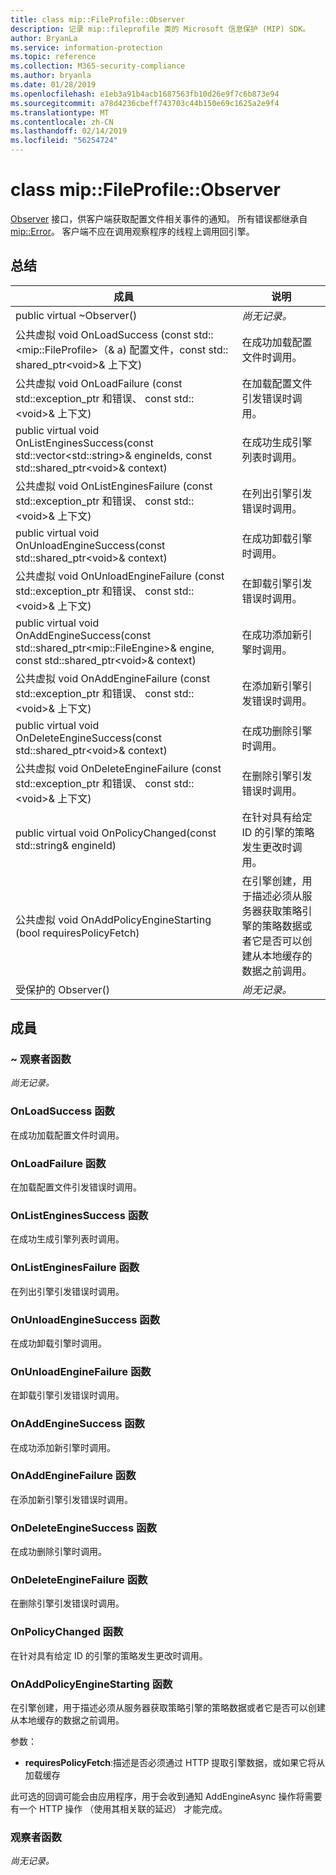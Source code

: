 ```yaml
---
title: class mip::FileProfile::Observer
description: 记录 mip::fileprofile 类的 Microsoft 信息保护 (MIP) SDK。
author: BryanLa
ms.service: information-protection
ms.topic: reference
ms.collection: M365-security-compliance
ms.author: bryanla
ms.date: 01/28/2019
ms.openlocfilehash: e1eb3a91b4acb1687563fb10d26e9f7c6b873e94
ms.sourcegitcommit: a78d4236cbeff743703c44b150e69c1625a2e9f4
ms.translationtype: MT
ms.contentlocale: zh-CN
ms.lasthandoff: 02/14/2019
ms.locfileid: "56254724"
---
```

# <a name="class-mipfileprofileobserver"></a>class mip::FileProfile::Observer 
[Observer](class_mip_fileprofile_observer.md) 接口，供客户端获取配置文件相关事件的通知。
所有错误都继承自 [mip::Error](class_mip_error.md)。 客户端不应在调用观察程序的线程上调用回引擎。
  
## <a name="summary"></a>总结
 成員                        | 说明                                
--------------------------------|---------------------------------------------
public virtual ~Observer()  | _尚无记录。_
公共虚拟 void OnLoadSuccess (const std::\<mip::FileProfile\>（& a) 配置文件，const std:: shared_ptr\<void\>& 上下文)  |  在成功加载配置文件时调用。
公共虚拟 void OnLoadFailure (const std::exception_ptr 和错误、 const std::\<void\>& 上下文)  |  在加载配置文件引发错误时调用。
public virtual void OnListEnginesSuccess(const std::vector\<std::string\>& engineIds, const std::shared_ptr\<void\>& context)  |  在成功生成引擎列表时调用。
公共虚拟 void OnListEnginesFailure (const std::exception_ptr 和错误、 const std::\<void\>& 上下文)  |  在列出引擎引发错误时调用。
public virtual void OnUnloadEngineSuccess(const std::shared_ptr\<void\>& context)  |  在成功卸载引擎时调用。
公共虚拟 void OnUnloadEngineFailure (const std::exception_ptr 和错误、 const std::\<void\>& 上下文)  |  在卸载引擎引发错误时调用。
public virtual void OnAddEngineSuccess(const std::shared_ptr\<mip::FileEngine\>& engine, const std::shared_ptr\<void\>& context)  |  在成功添加新引擎时调用。
公共虚拟 void OnAddEngineFailure (const std::exception_ptr 和错误、 const std::\<void\>& 上下文)  |  在添加新引擎引发错误时调用。
public virtual void OnDeleteEngineSuccess(const std::shared_ptr\<void\>& context)  |  在成功删除引擎时调用。
公共虚拟 void OnDeleteEngineFailure (const std::exception_ptr 和错误、 const std::\<void\>& 上下文)  |  在删除引擎引发错误时调用。
public virtual void OnPolicyChanged(const std::string& engineId)  |  在针对具有给定 ID 的引擎的策略发生更改时调用。
公共虚拟 void OnAddPolicyEngineStarting (bool requiresPolicyFetch)  |  在引擎创建，用于描述必须从服务器获取策略引擎的策略数据或者它是否可以创建从本地缓存的数据之前调用。
受保护的 Observer()  | _尚无记录。_
  
## <a name="members"></a>成員
  
### <a name="observer-function"></a>~ 观察者函数
_尚无记录。_

  
### <a name="onloadsuccess-function"></a>OnLoadSuccess 函数
在成功加载配置文件时调用。
  
### <a name="onloadfailure-function"></a>OnLoadFailure 函数
在加载配置文件引发错误时调用。
  
### <a name="onlistenginessuccess-function"></a>OnListEnginesSuccess 函数
在成功生成引擎列表时调用。
  
### <a name="onlistenginesfailure-function"></a>OnListEnginesFailure 函数
在列出引擎引发错误时调用。
  
### <a name="onunloadenginesuccess-function"></a>OnUnloadEngineSuccess 函数
在成功卸载引擎时调用。
  
### <a name="onunloadenginefailure-function"></a>OnUnloadEngineFailure 函数
在卸载引擎引发错误时调用。
  
### <a name="onaddenginesuccess-function"></a>OnAddEngineSuccess 函数
在成功添加新引擎时调用。
  
### <a name="onaddenginefailure-function"></a>OnAddEngineFailure 函数
在添加新引擎引发错误时调用。
  
### <a name="ondeleteenginesuccess-function"></a>OnDeleteEngineSuccess 函数
在成功删除引擎时调用。
  
### <a name="ondeleteenginefailure-function"></a>OnDeleteEngineFailure 函数
在删除引擎引发错误时调用。
  
### <a name="onpolicychanged-function"></a>OnPolicyChanged 函数
在针对具有给定 ID 的引擎的策略发生更改时调用。
  
### <a name="onaddpolicyenginestarting-function"></a>OnAddPolicyEngineStarting 函数
在引擎创建，用于描述必须从服务器获取策略引擎的策略数据或者它是否可以创建从本地缓存的数据之前调用。

参数：  
* **requiresPolicyFetch**:描述是否必须通过 HTTP 提取引擎数据，或如果它将从加载缓存


此可选的回调可能会由应用程序，用于会收到通知 AddEngineAsync 操作将需要有一个 HTTP 操作 （使用其相关联的延迟） 才能完成。
  
### <a name="observer-function"></a>观察者函数
_尚无记录。_
